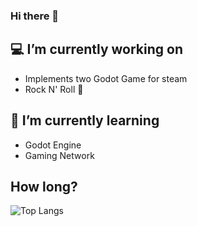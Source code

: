 ### Hi there 👋

<!--
**jo-jordan/jo-jordan** is a ✨ _special_ ✨ repository because its `README.md` (this file) appears on your GitHub profile.
Here are some ideas to get you started:
-->

## 💻 I’m currently working on 

- Implements two Godot Game for steam
- Rock N' Roll 🎸

## 🧐 I’m currently learning 

- Godot Engine
- Gaming Network

## How long?
![Top Langs](https://github-readme-stats-pied-six-29.vercel.app/api/top-langs/?username=jo-jordan&layout=compact&card_width=300&theme=radical&hide=scss,css,html&langs_count=16&count_private=true&exclude_repo=github-readme-stats)
